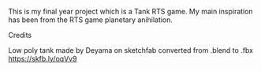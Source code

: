 This is my final year project which is a Tank RTS game. My main inspiration has been from the RTS game planetary anihilation. 


Credits

Low poly tank made by Deyama on sketchfab converted from .blend to .fbx
https://skfb.ly/oqVv9
